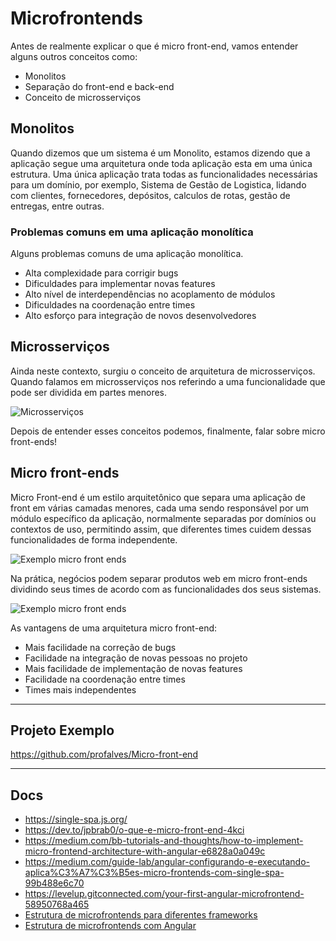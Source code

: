 # Microfrontends

Antes de realmente explicar o que é micro front-end, vamos entender alguns outros conceitos como:

- Monolitos
- Separação do front-end e back-end
- Conceito de microsserviços

## Monolitos

Quando dizemos que um sistema é um Monolito, estamos dizendo que a aplicação segue uma arquitetura onde toda aplicação esta em uma única estrutura. Uma única aplicação trata todas as funcionalidades necessárias para um domínio, por exemplo, Sistema de Gestão de Logistica, lidando com clientes, fornecedores, depósitos, calculos de rotas, gestão de entregas, entre outras.

### Problemas comuns em uma aplicação monolítica

Alguns problemas comuns de uma aplicação monolítica.

- Alta complexidade para corrigir bugs
- Dificuldades para implementar novas features
- Alto nível de interdependências no acoplamento de módulos
- Dificuldades na coordenação entre times
- Alto esforço para integração de novos desenvolvedores

## Microsserviços

Ainda neste contexto, surgiu o conceito de arquitetura de microsserviços. Quando falamos em microsserviços nos referindo a uma funcionalidade que pode ser dividida em partes menores.

![Microsserviços](https://res.cloudinary.com/practicaldev/image/fetch/s--k4HRU5d2--/c_limit%2Cf_auto%2Cfl_progressive%2Cq_auto%2Cw_880/https://dev-to-uploads.s3.amazonaws.com/uploads/articles/0i13msy43uxnlu0psswy.jpg)

Depois de entender esses conceitos podemos, finalmente, falar sobre micro front-ends!

## Micro front-ends

Micro Front-end é um estilo arquitetônico que separa uma aplicação de front em várias camadas menores, cada uma sendo responsável por um módulo específico da aplicação, normalmente separadas por domínios ou contextos de uso, permitindo assim, que diferentes times cuidem dessas funcionalidades de forma independente.

![Exemplo micro front ends](https://res.cloudinary.com/practicaldev/image/fetch/s--4EV-aVId--/c_limit%2Cf_auto%2Cfl_progressive%2Cq_auto%2Cw_880/https://dev-to-uploads.s3.amazonaws.com/uploads/articles/y3p2phiwxtfaanw9lldx.png)

Na prática, negócios podem separar produtos web em micro front-ends dividindo seus times de acordo com as funcionalidades dos seus sistemas.

![Exemplo micro front ends](https://res.cloudinary.com/practicaldev/image/fetch/s--HUeLecm6--/c_limit%2Cf_auto%2Cfl_progressive%2Cq_auto%2Cw_880/https://dev-to-uploads.s3.amazonaws.com/uploads/articles/xwwwgr5u09pitwhj1lq1.png)

As vantagens de uma arquitetura micro front-end:

- Mais facilidade na correção de bugs
- Facilidade na integração de novas pessoas no projeto
- Mais facilidade de implementação de novas features
- Facilidade na coordenação entre times
- Times mais independentes

---

## Projeto Exemplo

<https://github.com/profalves/Micro-front-end>

---

## Docs

- https://single-spa.js.org/
- <https://dev.to/jpbrab0/o-que-e-micro-front-end-4kci>
- <https://medium.com/bb-tutorials-and-thoughts/how-to-implement-micro-frontend-architecture-with-angular-e6828a0a049c>
- <https://medium.com/guide-lab/angular-configurando-e-executando-aplica%C3%A7%C3%B5es-micro-frontends-com-single-spa-99b488e6c70>
- <https://levelup.gitconnected.com/your-first-angular-microfrontend-58950768a465>
- [Estrutura de microfrontends para diferentes frameworks](https://www.youtube.com/watch?v=KZpSghOWOnE)
- [Estrutura de microfrontends com Angular](https://www.youtube.com/watch?v=54wcutNmsd0)
